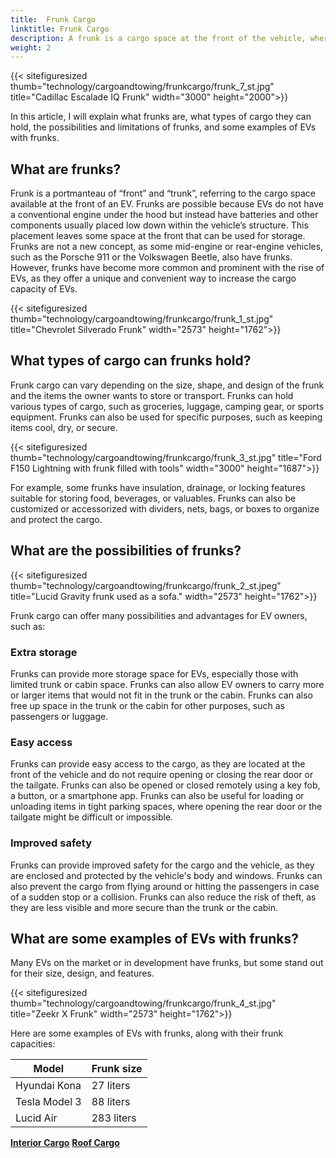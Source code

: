 ```yaml
---
title:  Frunk Cargo
linktitle: Frunk Cargo
description: A frunk is a cargo space at the front of the vehicle, where the internal combustion engine would typically be. Frunks can offer many benefits, such as extra storage, easy access, and improved safety.
weight: 2
---
```

<!-- markdownlint-disable MD033 -->

{{< sitefiguresized thumb="technology/cargoandtowing/frunkcargo/frunk_7_st.jpg" title="Cadillac Escalade IQ  Frunk" width="3000" height="2000">}}

In this article, I will explain what frunks are, what types of cargo they can hold, the possibilities and limitations of frunks, and some examples of EVs with frunks.

## What are frunks?

Frunk is a portmanteau of “front” and “trunk”, referring to the cargo space available at the front of an EV. Frunks are possible because EVs do not have a conventional engine under the hood but instead have batteries and other components usually placed low down within the vehicle’s structure. This placement leaves some space at the front that can be used for storage. Frunks are not a new concept, as some mid-engine or rear-engine vehicles, such as the Porsche 911 or the Volkswagen Beetle, also have frunks. However, frunks have become more common and prominent with the rise of EVs, as they offer a unique and convenient way to increase the cargo capacity of EVs.

{{< sitefiguresized thumb="technology/cargoandtowing/frunkcargo/frunk_1_st.jpg" title="Chevrolet Silverado Frunk" width="2573" height="1762">}}

## What types of cargo can frunks hold?

Frunk cargo can vary depending on the size, shape, and design of the frunk and the items the owner wants to store or transport. Frunks can hold various types of cargo, such as groceries, luggage, camping gear, or sports equipment.  Frunks can also be used for specific purposes, such as keeping items cool, dry, or secure.

{{< sitefiguresized thumb="technology/cargoandtowing/frunkcargo/frunk_3_st.jpg" title="Ford F150 Lightning with frunk filled with tools" width="3000" height="1687">}}

For example, some frunks have insulation, drainage, or locking features suitable for storing food, beverages, or valuables. Frunks can also be customized or accessorized with dividers, nets, bags, or boxes to organize and protect the cargo.

## What are the possibilities of frunks?

{{< sitefiguresized thumb="technology/cargoandtowing/frunkcargo/frunk_2_st.jpeg" title="Lucid Gravity frunk used as a sofa." width="2573" height="1762">}}

Frunk cargo can offer many possibilities and advantages for EV owners, such as:

### Extra storage

Frunks can provide more storage space for EVs, especially those with limited trunk or cabin space. Frunks can also allow EV owners to carry more or larger items that would not fit in the trunk or the cabin. Frunks can also free up space in the trunk or the cabin for other purposes, such as passengers or luggage.

### Easy access

Frunks can provide easy access to the cargo, as they are located at the front of the vehicle and do not require opening or closing the rear door or the tailgate. Frunks can also be opened or closed remotely using a key fob, a button, or a smartphone app. Frunks can also be useful for loading or unloading items in tight parking spaces, where opening the rear door or the tailgate might be difficult or impossible.

### Improved safety

Frunks can provide improved safety for the cargo and the vehicle, as they are enclosed and protected by the vehicle's body and windows. Frunks can also prevent the cargo from flying around or hitting the passengers in case of a sudden stop or a collision. Frunks can also reduce the risk of theft, as they are less visible and more secure than the trunk or the cabin.

## What are some examples of EVs with frunks?

Many EVs on the market or in development have frunks, but some stand out for their size, design, and features.

{{< sitefiguresized thumb="technology/cargoandtowing/frunkcargo/frunk_4_st.jpg" title="Zeekr X Frunk" width="2573" height="1762">}}

 Here are some examples of EVs with frunks, along with their frunk capacities:

<table class="table table-striped">
<thead>
    <tr>
        <th>Model</th>
        <th>Frunk size</th>
   </tr>
</thead>
<tbody>
<tr>
    <td>Hyundai Kona</td>
    <td>27 liters</td>
</tr>
<tr>
    <td>Tesla Model 3</td>
    <td>88 liters</td>
</tr>
<tr>
    <td>Lucid Air</td>
    <td>283 liters</td>
</tr>
</tbody>
</table>


<div class="mt-3 mb-3">
    <a href="../interiorcargo/" class="text-decoration-none text-black"><strong><i class="bi-arrow-left"></i> Interior Cargo</strong></a>
    <a href="../roofcargo/" class="text-decoration-none text-black float-end"><strong>Roof Cargo <i class="bi-arrow-right"></i></strong></a>
</div>